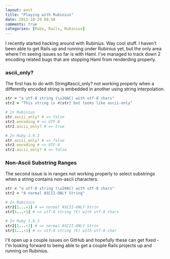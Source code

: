 ```yaml
---
layout: post
title: "Playing with Rubinius"
date: 2012-10-29 00:50
comments: true
categories: [Ruby, Rails, Rubinius]
---
```

I recently started hacking around with Rubinius. Way cool stuff. I haven't been able to get Rails up and running under Rubinius yet, but the only area where I'm seeing issues so far is with Haml. I've managed to track down 2 encoding related bugs that are stopping Haml from renderding properly.

### ascii_only?

The first has to do with String#ascii_only? not working properly when a differently encoded string is embedded in another using string interpolation.

```ruby
str = "a utf-8 string (\u20AC) with utf-8 chars"
str2 = "This string is #{str} but looks like ascii-only"

# In Rubinius
str.ascii_only? # => false
str2.encoding # => UTF-8
str2.ascii_only? # => true

# In Ruby 1.9.3
str.ascii_only? # => false
str2.encoding # => UTF-8
str2.ascii_only? # => false
```

### Non-Ascii Substring Ranges

The second issue is in ranges not working properly to select substrings when a string contains non-ascii characters.

```ruby
str = "a utf-8 string (\u20AC) with utf-8 chars"
str2 = "A normal ASCII-ONLY String"

# In Rubinius
str2[1...-1] # => normal ASCII-ONLY Strin
str[1...-1] # => utf-8 string (€) with utf-8 chars

# In Ruby 1.9.3
str2[1...-1] # => normal ASCII-ONLY Strin
str[1...-1] # => utf-8 string (€) with utf-8 char
```

I'll open up a couple issues on GitHub and hopefully these can get fixed - I'm looking forward to being able to get a couple Rails projects up and running on Rubinius.
